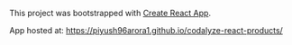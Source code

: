 This project was bootstrapped with [Create React App](https://github.com/facebook/create-react-app).

App hosted at: https://piyush96arora1.github.io/codalyze-react-products/

